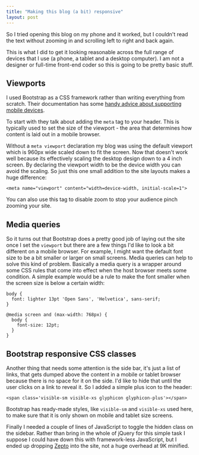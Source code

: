 ```yaml
---
title: "Making this blog (a bit) responsive"
layout: post
---
```


So I tried opening this blog on my phone and it worked, but I couldn't
read the text without zooming in and scrolling left to right and back
again.

This is what I did to get it looking reasonable across the full range of
devices that I use (a phone, a tablet and a desktop computer). I am not
a designer or full-time front-end coder so this is going to be pretty
basic stuff.

## Viewports

I used Bootstrap as a CSS framework rather than writing everything from
scratch. Their documentation has some [handy advice about supporting
mobile devices](http://getbootstrap.com/css/#overview-mobile).

To start with they talk about adding the `meta` tag to your header. This
is typically used to set the size of the viewport - the area that
determines how content is laid out in a mobile browser.

Without a `meta viewport` declaration my blog was using the default
viewport which is 960px wide scaled down to fit the screen. Now that
doesn't work well because its effectively scaling the desktop design
down to a 4 inch screen. By declaring the viewport width to be the
device width you can avoid the scaling. So just this one small addition
to the site layouts makes a huge difference:

    <meta name="viewport" content="width=device-width, initial-scale=1">

You can also use this tag to disable zoom to stop your audience pinch
zooming your site.

## Media queries

So it turns out that Bootstrap does a pretty good job of laying out the
site once I set the `viewport` but there are a few things I'd like to
look a bit different on a mobile browser. For example, I might want the
default font size to be a bit smaller or larger on small screens.  Media
queries can help to solve this kind of problem. Basically a media query
is a wrapper around some CSS rules that come into effect when the host
browser meets some condition. A simple example would be a rule to make
the font smaller when the screen size is below a certain width:

    body {
      font: lighter 13pt 'Open Sans', 'Helvetica', sans-serif;
    }

    @media screen and (max-width: 768px) {
      body {
        font-size: 12pt;
      }
    }

## Bootstrap responsive CSS classes

Another thing that needs some attention is the side bar, it's just a
list of links, that gets dumped above the content in a mobile or tablet
browser because there is no space for it on the side. I'd like to hide
that until the user clicks on a link to reveal it. So I added a simple
plus icon to the header:

    <span class='visible-sm visible-xs glyphicon glyphicon-plus'></span>

Bootstrap has ready-made styles, like `visible-sm` and `visible-xs` used
here, to make sure that it is only shown on mobile and tablet size
screens.

Finally I needed a couple of lines of JavaScript to toggle the hidden
class on the sidebar. Rather than bring in the whole of jQuery for this
simple task I suppose I could have down this with framework-less
JavaScript, but I ended up dropping [Zepto](http://zeptojs.com/) into
the site, not a huge overhead at 9K minified.

